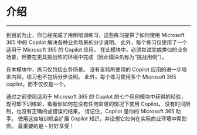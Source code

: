 # 介绍
---
到目前为止，你已经完成了用例培训练习，这些练习提供了如何使用 Microsoft 365 中的 Copilot 解决各种业务场景的分步说明。 此外，每个练习仅使用了一个适用于 Microsoft 365 的 Copilot 应用。 在此模块中，必须尝试完成类似的业务场景，但要在更具挑战性的环境中完成（因此模块名称为“挑战用例”）。

在本模块中，练习仅包括业务场景。 没有支持所使用的 Copilot 应用的进一步培训内容，练习也不包括分步说明。 此外，每个练习使用多个 Microsoft 365 copilot，而不仅仅是一个。

通过之前使用适用于 Microsoft 365 的 Copilot 的七个用例模块中获得的经验，现可卸下训练轮，看看你如何在没有任何监督的情况下使用 Copilot。 没有时间限制，也没有正确的或错误的结果。 请记住，Copilot 是你的 Microsoft 365 助手。 使用这些培训机会扩展 Copilot 知识，并设想它如何在实际商业环境中帮助你。 最重要的是 - 好好享受！
